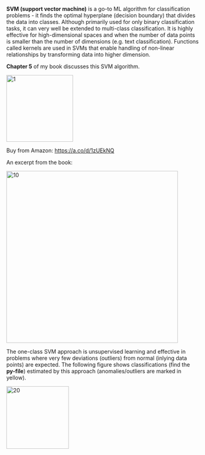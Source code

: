 
**SVM (support vector machine)** is a go-to ML algorithm for classification problems - it finds the optimal hyperplane (decision boundary) that divides the data into classes. 
Although primarily used for only binary classification tasks, it can very well be extended to multi-class classification. 
It is highly effective for high-dimensional spaces and when the number of data points is smaller than the number of dimensions (e.g. text classification).
Functions called kernels are used in SVMs that enable handling of non-linear relationships by transforming data into higher dimension. 

**Chapter 5** of my book discusses this SVM algorithm.


<img width="174" alt="1" src="https://github.com/user-attachments/assets/a2874186-1b73-4330-8b13-761b0012e63a">

Buy from Amazon: https://a.co/d/1zUEkNQ

An excerpt from the book:

<img width="448" alt="10" src="https://github.com/user-attachments/assets/8599c5b8-e371-4888-86c2-3bbb3872988e">

The one-class SVM approach is unsupervised learning and effective in problems where very few deviations (outliers) from normal (inlying data points) are expected. The following figure shows classifications (find the **py-file**) estimated by this approach (anomalies/outliers are marked in yellow).


<img width="163" alt="20" src="https://github.com/user-attachments/assets/660a9d34-bbe5-4a3a-bea8-393283eedd3f">



